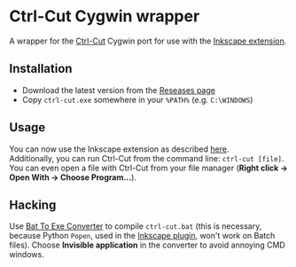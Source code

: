 Ctrl-Cut Cygwin wrapper
=======================

A wrapper for the [Ctrl-Cut](https://github.com/Metalab/ctrl-cut) Cygwin port for use with the [Inkscape extension](https://github.com/Metalab/ctrl-cut-inkscape).


Installation
------------

- Download the latest version from the [Reseases page](https://github.com/Metalab/ctrl-cut-cygwin-wrapper/releases)
- Copy `ctrl-cut.exe` somewhere in your `%PATH%` (e.g. `C:\WINDOWS`)

Usage
-----

You can now use the Inkscape extension as described [here](https://github.com/Metalab/ctrl-cut-inkscape/blob/master/README.md).  
Additionally, you can run Ctrl-Cut from the command line: `ctrl-cut [file]`.  
You can even open a file with Ctrl-Cut from your file manager (**Right click → Open With → Choose Program...**).

Hacking
-------

Use [Bat To Exe Converter](http://www.f2ko.de/programs.php?pid=b2e) to compile `ctrl-cut.bat` (this is necessary, because Python `Popen`, used in the [Inkscape plugin](https://github.com/Metalab/ctrl-cut-inkscape), won't work on Batch files). Choose **Invisible application** in the converter to avoid annoying CMD windows.
